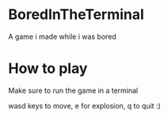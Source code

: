 # BoredInTheTerminal
A game i made while i was bored

# How to play
Make sure to run the game in a terminal

wasd keys to move, e for explosion, q to quit :)
